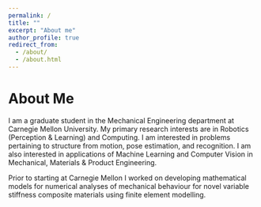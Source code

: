 ```yaml
---
permalink: /
title: ""
excerpt: "About me"
author_profile: true
redirect_from: 
  - /about/
  - /about.html
---
```


About Me
======
I am a graduate student in the Mechanical Engineering department at Carnegie Mellon University. My primary research interests are in Robotics (Perception & Learning) and Computing. I am interested in problems pertaining to structure from motion, pose estimation, and recognition. I am also interested in applications of Machine Learning and Computer Vision in Mechanical, Materials & Product Engineering.

Prior to starting at Carnegie Mellon I worked on developing mathematical models for numerical analyses of mechanical behaviour for novel variable stiffness composite materials using finite element modelling.
